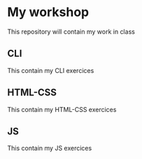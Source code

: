 # My workshop

This repository will contain my work in class

## CLI
This contain my CLI exercices
## HTML-CSS
This contain my HTML-CSS exercices
## JS
This contain my JS exercices